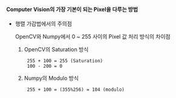 #### Computer Vision의 가장 기본이 되는 Pixel을 다루는 방법


- 행렬 가감법에서의 주의점 

  OpenCV와 Numpy에서 0 ~ 255 사이의 Pixel 값 처리 방식의 차이점 

  1. OpenCV의 Saturation 방식

          255 + 100 = 255 (Saturation)
          100 - 200 = 0 

  2. Numpy의 Modulo 방식

          255 + 100 = (355%256) = 104 (modulo)
